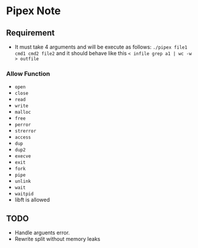 # Pipex Note

## Requirement

- It must take 4 arguments and will be execute as follows:
`./pipex file1 cmd1 cmd2 file2` and it should behave like this `< infile grep a1 | wc -w > outfile`

### Allow Function

- `open`
- `close`
- `read`
- `write`
- `malloc`
- `free`
- `perror`
- `strerror`
- `access`
- `dup`
- `dup2`
- `execve`
- `exit`
- `fork`
- `pipe`
- `unlink`
- `wait`
- `waitpid`
- libft is allowed

## TODO

- Handle arguents error.
- Rewrite split without memory leaks
